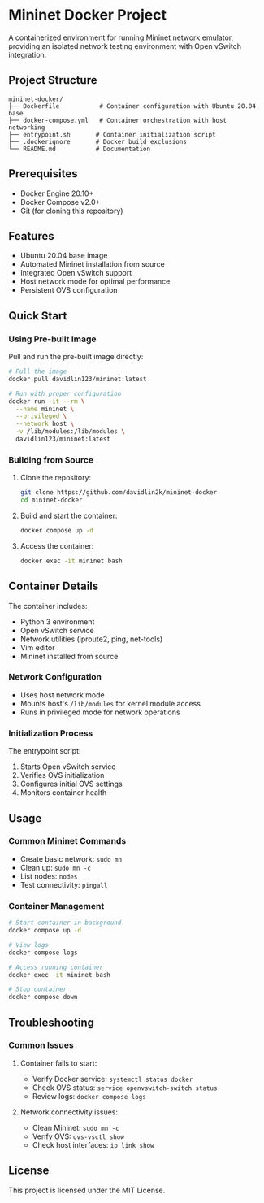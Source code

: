 # Mininet Docker Project

A containerized environment for running Mininet network emulator, providing an isolated network testing environment with Open vSwitch integration.

## Project Structure

```
mininet-docker/
├── Dockerfile           # Container configuration with Ubuntu 20.04 base
├── docker-compose.yml   # Container orchestration with host networking
├── entrypoint.sh       # Container initialization script
├── .dockerignore       # Docker build exclusions
└── README.md           # Documentation
```

## Prerequisites

- Docker Engine 20.10+
- Docker Compose v2.0+
- Git (for cloning this repository)

## Features

- Ubuntu 20.04 base image
- Automated Mininet installation from source
- Integrated Open vSwitch support
- Host network mode for optimal performance
- Persistent OVS configuration

## Quick Start

### Using Pre-built Image

Pull and run the pre-built image directly:

```bash
# Pull the image
docker pull davidlin123/mininet:latest

# Run with proper configuration
docker run -it --rm \
  --name mininet \
  --privileged \
  --network host \
  -v /lib/modules:/lib/modules \
  davidlin123/mininet:latest
```

### Building from Source

1. Clone the repository:
   ```bash
   git clone https://github.com/davidlin2k/mininet-docker
   cd mininet-docker
   ```

2. Build and start the container:
   ```bash
   docker compose up -d
   ```

3. Access the container:
   ```bash
   docker exec -it mininet bash
   ```

## Container Details

The container includes:
- Python 3 environment
- Open vSwitch service
- Network utilities (iproute2, ping, net-tools)
- Vim editor
- Mininet installed from source

### Network Configuration

- Uses host network mode
- Mounts host's `/lib/modules` for kernel module access
- Runs in privileged mode for network operations

### Initialization Process

The entrypoint script:
1. Starts Open vSwitch service
2. Verifies OVS initialization
3. Configures initial OVS settings
4. Monitors container health

## Usage

### Common Mininet Commands

- Create basic network: `sudo mn`
- Clean up: `sudo mn -c`
- List nodes: `nodes`
- Test connectivity: `pingall`

### Container Management

```bash
# Start container in background
docker compose up -d

# View logs
docker compose logs

# Access running container
docker exec -it mininet bash

# Stop container
docker compose down
```

## Troubleshooting

### Common Issues

1. Container fails to start:
   - Verify Docker service: `systemctl status docker`
   - Check OVS status: `service openvswitch-switch status`
   - Review logs: `docker compose logs`

2. Network connectivity issues:
   - Clean Mininet: `sudo mn -c`
   - Verify OVS: `ovs-vsctl show`
   - Check host interfaces: `ip link show`

## License

This project is licensed under the MIT License.
